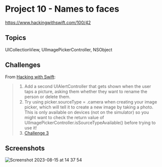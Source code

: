 # Project 10 - Names to faces

https://www.hackingwithswift.com/100/42

## Topics

UICollectionView, UIImagePickerController, NSObject

## Challenges

From [Hacking with Swift](https://www.hackingwithswift.com/read/10/7/wrap-up):
>1. Add a second UIAlertController that gets shown when the user taps a picture, asking them whether they want to rename the person or delete them.
>2. Try using picker.sourceType = .camera when creating your image picker, which will tell it to create a new image by taking a photo. This is only available on devices (not on the simulator) so you might want to check the return value of UIImagePickerController.isSourceTypeAvailable() before trying to use it!
>3. [Challenge 3](https://github.com/juliobraganca/100-days-of-swift/tree/main/Projects/Project%2010/Challenge%203)

## Screenshots
![Screenshot 2023-08-15 at 14 37 54](https://github.com/juliobraganca/100-days-of-swift/assets/127988357/1b6c863b-df3f-4201-8fbe-44c5c93e6b3f)

